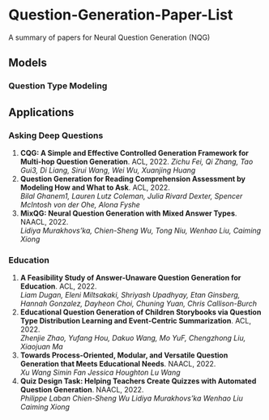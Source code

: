 # Question-Generation-Paper-List
A summary of papers for Neural Question Generation (NQG)

## Models

### Question Type Modeling


## Applications

### Asking Deep Questions
1. **CQG: A Simple and Effective Controlled Generation Framework for
Multi-hop Question Generation**. ACL, 2022.
*Zichu Fei, Qi Zhang, Tao Gui3, Di Liang, Sirui Wang, Wei Wu, Xuanjing Huang*
2. **Question Generation for Reading Comprehension Assessment by
Modeling How and What to Ask**. ACL, 2022. \
*Bilal Ghanem1, Lauren Lutz Coleman, Julia Rivard Dexter, Spencer McIntosh von der Ohe, Alona Fyshe*
3. **MixQG: Neural Question Generation with Mixed Answer Types**. NAACL, 2022. \
*Lidiya Murakhovs’ka, Chien-Sheng Wu, Tong Niu, Wenhao Liu, Caiming Xiong*

### Education
1. **A Feasibility Study of Answer-Unaware Question Generation for
Education**. ACL, 2022. \
*Liam Dugan, Eleni Miltsakaki, Shriyash Upadhyay, Etan Ginsberg,
Hannah Gonzalez, Dayheon Choi, Chuning Yuan, Chris Callison-Burch*
2. **Educational Question Generation of Children Storybooks via Question
Type Distribution Learning and Event-Centric Summarization**. ACL, 2022. \
*Zhenjie Zhao, Yufang Hou, Dakuo Wang, Mo YuF, Chengzhong Liu, Xiaojuan Ma*
3. **Towards Process-Oriented, Modular, and Versatile Question Generation that Meets Educational Needs**. NAACL, 2022. \
*Xu Wang Simin Fan Jessica Houghton Lu Wang*
4. **Quiz Design Task: Helping Teachers Create Quizzes with Automated Question Generation**. NAACL, 2022. \
*Philippe Laban Chien-Sheng Wu Lidiya Murakhovs’ka Wenhao Liu Caiming Xiong*